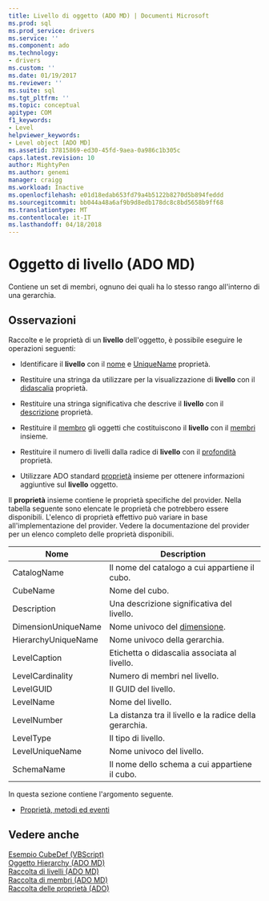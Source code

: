```yaml
---
title: Livello di oggetto (ADO MD) | Documenti Microsoft
ms.prod: sql
ms.prod_service: drivers
ms.service: ''
ms.component: ado
ms.technology:
- drivers
ms.custom: ''
ms.date: 01/19/2017
ms.reviewer: ''
ms.suite: sql
ms.tgt_pltfrm: ''
ms.topic: conceptual
apitype: COM
f1_keywords:
- Level
helpviewer_keywords:
- Level object [ADO MD]
ms.assetid: 37815869-ed30-45fd-9aea-0a986c1b305c
caps.latest.revision: 10
author: MightyPen
ms.author: genemi
manager: craigg
ms.workload: Inactive
ms.openlocfilehash: e01d18edab653fd79a4b5122b8270d5b894feddd
ms.sourcegitcommit: bb044a48a6af9b9d8edb178dc8c8bd5658b9ff68
ms.translationtype: MT
ms.contentlocale: it-IT
ms.lasthandoff: 04/18/2018
---
```

# <a name="level-object-ado-md"></a>Oggetto di livello (ADO MD)
Contiene un set di membri, ognuno dei quali ha lo stesso rango all'interno di una gerarchia.  
  
## <a name="remarks"></a>Osservazioni  
 Raccolte e le proprietà di un **livello** dell'oggetto, è possibile eseguire le operazioni seguenti:  
  
-   Identificare il **livello** con il [nome](../../../ado/reference/ado-md-api/name-property-ado-md.md) e [UniqueName](../../../ado/reference/ado-md-api/uniquename-property-ado-md.md) proprietà.  
  
-   Restituire una stringa da utilizzare per la visualizzazione di **livello** con il [didascalia](../../../ado/reference/ado-md-api/caption-property-ado-md.md) proprietà.  
  
-   Restituire una stringa significativa che descrive il **livello** con il [descrizione](../../../ado/reference/ado-md-api/description-property-ado-md.md) proprietà.  
  
-   Restituire il [membro](../../../ado/reference/ado-md-api/member-object-ado-md.md) gli oggetti che costituiscono il **livello** con il [membri](../../../ado/reference/ado-md-api/members-collection-ado-md.md) insieme.  
  
-   Restituire il numero di livelli dalla radice di **livello** con il [profondità](../../../ado/reference/ado-md-api/depth-property-ado-md.md) proprietà.  
  
-   Utilizzare ADO standard [proprietà](../../../ado/reference/ado-api/properties-collection-ado.md) insieme per ottenere informazioni aggiuntive sul **livello** oggetto.  
  
 Il **proprietà** insieme contiene le proprietà specifiche del provider. Nella tabella seguente sono elencate le proprietà che potrebbero essere disponibili. L'elenco di proprietà effettivo può variare in base all'implementazione del provider. Vedere la documentazione del provider per un elenco completo delle proprietà disponibili.  
  
|Nome|Description|  
|----------|-----------------|  
|CatalogName|Il nome del catalogo a cui appartiene il cubo.|  
|CubeName|Nome del cubo.|  
|Description|Una descrizione significativa del livello.|  
|DimensionUniqueName|Nome univoco del [dimensione](../../../ado/reference/ado-md-api/dimension-object-ado-md.md).|  
|HierarchyUniqueName|Nome univoco della gerarchia.|  
|LevelCaption|Etichetta o didascalia associata al livello.|  
|LevelCardinality|Numero di membri nel livello.|  
|LevelGUID|Il GUID del livello.|  
|LevelName|Nome del livello.|  
|LevelNumber|La distanza tra il livello e la radice della gerarchia.|  
|LevelType|Il tipo di livello.|  
|LevelUniqueName|Nome univoco del livello.|  
|SchemaName|Il nome dello schema a cui appartiene il cubo.|  
  
 In questa sezione contiene l'argomento seguente.  
  
-   [Proprietà, metodi ed eventi](../../../ado/reference/ado-md-api/level-object-properties-methods-and-events.md)  
  
## <a name="see-also"></a>Vedere anche  
 [Esempio CubeDef (VBScript)](../../../ado/reference/ado-md-api/cubedef-example-vbscript.md)   
 [Oggetto Hierarchy (ADO MD)](../../../ado/reference/ado-md-api/hierarchy-object-ado-md.md)   
 [Raccolta di livelli (ADO MD)](../../../ado/reference/ado-md-api/levels-collection-ado-md.md)   
 [Raccolta di membri (ADO MD)](../../../ado/reference/ado-md-api/members-collection-ado-md.md)   
 [Raccolta delle proprietà (ADO)](../../../ado/reference/ado-api/properties-collection-ado.md)
